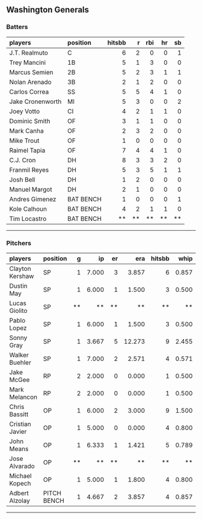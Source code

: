 ## Washington Generals

### Batters

 
|players          |position  | hitsbb|  r| rbi| hr| sb| 
|:----------------|:---------|------:|--:|---:|--:|--:| 
|J.T. Realmuto    |C         |      6|  2|   0|  0|  1| 
|Trey Mancini     |1B        |      5|  1|   3|  0|  0| 
|Marcus Semien    |2B        |      5|  2|   3|  1|  1| 
|Nolan Arenado    |3B        |      2|  1|   2|  0|  0| 
|Carlos Correa    |SS        |      5|  5|   4|  1|  0| 
|Jake Cronenworth |MI        |      5|  3|   0|  0|  2| 
|Joey Votto       |CI        |      4|  2|   1|  1|  0| 
|Dominic Smith    |OF        |      3|  1|   1|  0|  0| 
|Mark Canha       |OF        |      2|  3|   2|  0|  0| 
|Mike Trout       |OF        |      1|  0|   0|  0|  0| 
|Raimel Tapia     |OF        |      7|  4|   4|  1|  0| 
|C.J. Cron        |DH        |      8|  3|   3|  2|  0| 
|Franmil Reyes    |DH        |      5|  3|   5|  1|  1| 
|Josh Bell        |DH        |      1|  2|   0|  0|  0| 
|Manuel Margot    |DH        |      2|  1|   0|  0|  0| 
|Andres Gimenez   |BAT BENCH |      1|  0|   0|  0|  1| 
|Kole Calhoun     |BAT BENCH |      4|  2|   1|  1|  0| 
|Tim Locastro     |BAT BENCH |     **| **|  **| **| **| 

* * *

### Pitchers

 
|players         |position    |  g|    ip| er|    era| hitsbb|  whip| so|  w| sv| 
|:---------------|:-----------|--:|-----:|--:|------:|------:|-----:|--:|--:|--:| 
|Clayton Kershaw |SP          |  1| 7.000|  3|  3.857|      6| 0.857|  7|  0|  0| 
|Dustin May      |SP          |  1| 6.000|  1|  1.500|      3| 0.500| 10|  0|  0| 
|Lucas Giolito   |SP          | **|    **| **|     **|     **|    **| **| **| **| 
|Pablo Lopez     |SP          |  1| 6.000|  1|  1.500|      3| 0.500|  7|  0|  0| 
|Sonny Gray      |SP          |  1| 3.667|  5| 12.273|      9| 2.455|  6|  0|  0| 
|Walker Buehler  |SP          |  1| 7.000|  2|  2.571|      4| 0.571|  9|  0|  0| 
|Jake McGee      |RP          |  2| 2.000|  0|  0.000|      1| 0.500|  6|  0|  1| 
|Mark Melancon   |RP          |  2| 2.000|  0|  0.000|      1| 0.500|  4|  0|  2| 
|Chris Bassitt   |OP          |  1| 6.000|  2|  3.000|      9| 1.500|  8|  1|  0| 
|Cristian Javier |OP          |  1| 5.000|  0|  0.000|      4| 0.800|  9|  1|  0| 
|John Means      |OP          |  1| 6.333|  1|  1.421|      5| 0.789|  6|  1|  0| 
|Jose Alvarado   |OP          | **|    **| **|     **|     **|    **| **| **| **| 
|Michael Kopech  |OP          |  1| 5.000|  1|  1.800|      4| 0.800| 10|  1|  0| 
|Adbert Alzolay  |PITCH BENCH |  1| 4.667|  2|  3.857|      4| 0.857|  7|  0|  0| 


* * *


